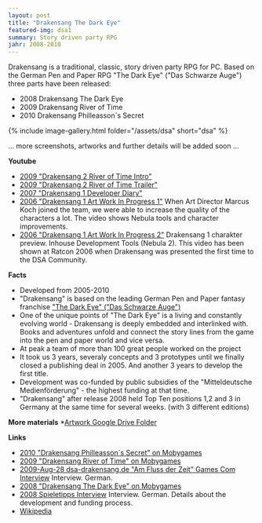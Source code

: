 ```yaml
---
layout: post
title: "Drakensang The Dark Eye"
featured-img: dsa1
summary: Story driven party RPG
jahr: 2008-2010
---
```

Drakensang is a traditional, classic,  story driven party RPG for PC. Based on the German Pen and Paper RPG "The Dark Eye" ("Das Schwarze Auge") three parts have been released:

* 2008 Drakensang The Dark Eye 
* 2009 Drakensang River of Time
* 2010 Drakensang Philleasson´s Secret


{% include image-gallery.html folder="/assets/dsa" short="dsa" %}



... more screenshots, artworks and further details will be added soon ...

**Youtube**
* [2009 "Drakensang 2 River of Time Intro"](https://youtu.be/A-VHUPkTvkQ)
* [2009 "Drakensang 2 River of Time Trailer"](https://youtu.be/N766n2op7CU)
* [2007 "Drakensang 1 Developer Diary"](https://youtu.be/kSVskLEIGFo)
* [2006 "Drakensang 1 Art Work In Progress 1"](https://youtu.be/R0LUHFQr59M) When Art Director Marcus Koch joined the team, we were able to increase the quality of the characters a lot. The video shows Nebula tools and character improvements.
* [2006 "Drakensang 1 Art Work In Progress 2"](https://youtu.be/H12SNTXEvp4) Drakensang 1 charakter preview. Inhouse Development Tools (Nebula 2). This video has been shown at Ratcon 2006 when Drakensang was presented the first time to the DSA Community.


**Facts**
* Developed from 2005-2010
* "Drakensang" is based on the leading German Pen and Paper fantasy franchise ["The Dark Eye" ("Das Schwarze Auge")](https://ulisses-spiele.de/spielsysteme/dsa5/)
* One of the unique points of "The Dark Eye" is a living and constantly evolving world -   Drakensang is deeply embedded and interlinked with. Books and adventures unfold and connect the story lines from the game into the pen and paper world and vice versa.
* At peak a team of more than 100 great people worked on the project
* It took us 3 years, severaly concepts and 3 prototypes until we finally closed a publishing deal in 2005. And another 3 years to develop the first title.
* Development was co-funded by public subsidies of the "Mitteldeutsche Medienförderung" - the highest funding at that time.
 * "Drakensang" after release 2008 held Top Ten positions 1,2 and 3  in Germany at the same time for several weeks. (with 3 different editions)

**More materials**
*[Artwork Google Drive Folder](https://drive.google.com/drive/folders/0B1PLqWp1_kwwMTRPOW9EblNkeUk?resourcekey=0-Z_yfhAhAQiyGmGUVJUJqUA&usp=sharing)


**Links**
* [2010 "Drakensang Philleasson´s Secret"  on Mobygames](https://www.mobygames.com/game/windows/drakensang-phileassons-secret)
* [2009 "Drakensang River of Time"  on Mobygames](https://www.mobygames.com/game/windows/drakensang-the-river-of-time)
* [2009-Aug-28  dsa-drakensang.de "Am Fluss der Zeit" Games Com Interview](https://www.dsa-drakensang.de/?go=GamesComInterview1) Interview. German.
* [2008 "Drakensang The Dark Eye" on Mobygames](https://www.mobygames.com/game/windows/dark-eye-drakensang)
* [2008 Spieletipps Interview](https://www.spieletipps.de/artikel/1712/1/) Interview. German. Details about the development and funding process.
* [Wikipedia](https://en.wikipedia.org/wiki/Drakensang:_The_Dark_Eye)

